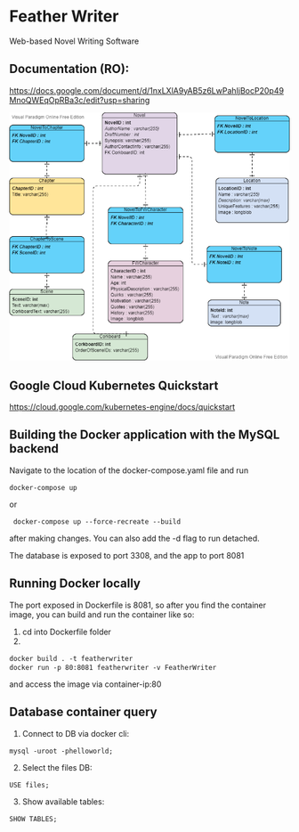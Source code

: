 # Feather Writer
Web-based Novel Writing Software

## Documentation (RO):
https://docs.google.com/document/d/1nxLXlA9yAB5z6LwPahIjBocP20p49MnoQWEqOpRBa3c/edit?usp=sharing

![Diagram](Diagram_FW.png)

## Google Cloud Kubernetes Quickstart

https://cloud.google.com/kubernetes-engine/docs/quickstart

## Building the Docker application with the MySQL backend

Navigate to the location of the docker-compose.yaml file and run

```
docker-compose up
```

or

```
 docker-compose up --force-recreate --build 
```

after making changes. You can also add the -d flag to run detached.

The database is exposed to port 3308, and the app to port 8081 

## Running Docker locally

The port exposed in Dockerfile is 8081, so after you find the container image, you can build and run the container like so:
1. cd into Dockerfile folder
2. 

```
docker build . -t featherwriter
docker run -p 80:8081 featherwriter -v FeatherWriter
```

and access the image via container-ip:80

## Database container query

1. Connect to DB via docker cli:

```
mysql -uroot -phelloworld;
```
2. Select the files DB:

```
USE files;
```
3. Show available tables:

```
SHOW TABLES;
```
